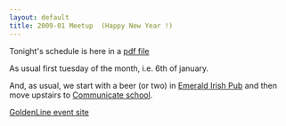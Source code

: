 ```yaml
--- 
layout: default
title: 2009-01 Meetup  (Happy New Year !)
---
```

Tonight's schedule is here in a [pdf file](http://wrug.eu/assets/2009/1/6/2009-01.pdf)

As usual first tuesday of the month, i.e. 6th of january.

And, as usual, we start with a beer (or two) in [Emerald Irish Pub](http://maps.google.com/maps?f=q&hl=pl&geocode=&q=emerald+pub+warszawa&jsv=134d&sll=37.0625,-95.677068&sspn=31.150864,79.101563&ie=UTF8&ei=F0sQSdX3Ep-4oQPs6NnyAQ&cd=1&cid=52232926,21023957,11545153396629275734&li=lmd&z=14&t=m) and then move upstairs to [Communicate school](http://communicate.pl/findus.html).

[GoldenLine event site](http://www.goldenline.pl/spotkanie/wrug-spotkanie-01-2009)


